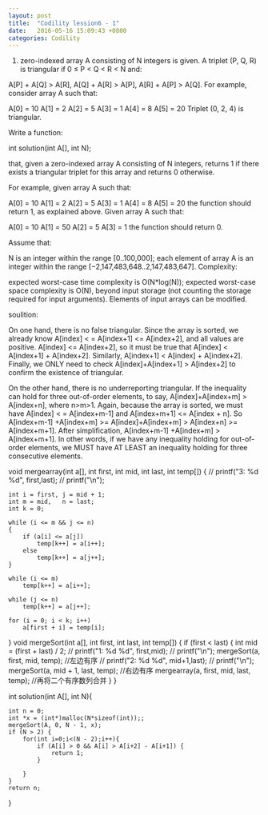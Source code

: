 ```yaml
---
layout: post
title:  "Codility lession6 - 1"
date:   2016-05-16 15:09:43 +0800
categories: Codility
---
```



1. zero-indexed array A consisting of N integers is given. A triplet (P, Q, R) is triangular if 0 ≤ P < Q < R < N and:

A[P] + A[Q] > A[R],
A[Q] + A[R] > A[P],
A[R] + A[P] > A[Q].
For example, consider array A such that:

  A[0] = 10    A[1] = 2    A[2] = 5
  A[3] = 1     A[4] = 8    A[5] = 20
Triplet (0, 2, 4) is triangular.

Write a function:

int solution(int A[], int N);

that, given a zero-indexed array A consisting of N integers, returns 1 if there exists a triangular triplet for this array and returns 0 otherwise.

For example, given array A such that:

  A[0] = 10    A[1] = 2    A[2] = 5
  A[3] = 1     A[4] = 8    A[5] = 20
the function should return 1, as explained above. Given array A such that:

  A[0] = 10    A[1] = 50    A[2] = 5
  A[3] = 1
the function should return 0.

Assume that:

N is an integer within the range [0..100,000];
each element of array A is an integer within the range [−2,147,483,648..2,147,483,647].
Complexity:

expected worst-case time complexity is O(N*log(N));
expected worst-case space complexity is O(N), beyond input storage (not counting the storage required for input arguments).
Elements of input arrays can be modified.

soulition:

On one hand, there is no false triangular. Since the array is sorted, we already know A[index] < = A[index+1] <= A[index+2], and all values are positive. A[index] <= A[index+2], so it must be true that A[index] < A[index+1] + A[index+2]. Similarly, A[index+1] < A[index] + A[index+2]. Finally, we ONLY need to check A[index]+A[index+1] > A[index+2] to confirm the existence of triangular.

On the other hand, there is no underreporting triangular. If the inequality can hold for three out-of-order elements, to say, A[index]+A[index+m] > A[index+n], where n>m>1. Again, because the array is sorted, we must have A[index] < = A[index+m-1] and A[index+m+1] <= A[index + n]. So A[index+m-1] +A[index+m] >= A[index]+A[index+m] > A[index+n] >= A[index+m+1]. After simplification, A[index+m-1] +A[index+m] > A[index+m+1]. In other words, if we have any inequality holding for out-of-order elements, we MUST have AT LEAST an inequality holding for three consecutive elements.


void mergearray(int a[], int first, int mid, int last, int temp[])
{
//    printf("3: %d %d", first,last);
//    printf("\n");

    int i = first, j = mid + 1;
    int m = mid,   n = last;
    int k = 0;

    while (i <= m && j <= n)
    {
        if (a[i] <= a[j])
            temp[k++] = a[i++];
        else
            temp[k++] = a[j++];
    }

    while (i <= m)
        temp[k++] = a[i++];

    while (j <= n)
        temp[k++] = a[j++];

    for (i = 0; i < k; i++)
        a[first + i] = temp[i];
}
void mergeSort(int a[], int first, int last, int temp[])
{
    if (first < last)
    {
        int mid = (first + last) / 2;
      //  printf("1: %d %d", first,mid);
       // printf("\n");
        mergeSort(a, first, mid, temp);    //左边有序
       // printf("2: %d %d", mid+1,last);
       // printf("\n");
        mergeSort(a, mid + 1, last, temp); //右边有序
        mergearray(a, first, mid, last, temp); //再将二个有序数列合并
    }
}

int solution(int A[], int N){

    int n = 0;
    int *x = (int*)malloc(N*sizeof(int));;
    mergeSort(A, 0, N - 1, x);
    if (N > 2) {
        for(int i=0;i<(N - 2);i++){
            if (A[i] > 0 && A[i] > A[i+2] - A[i+1]) {
                return 1;
            }

        }
    }
    return n;
}
